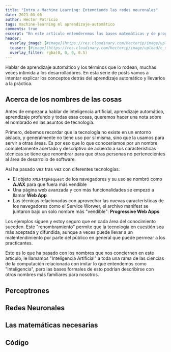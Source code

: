 ```yaml
---
title: "Intro a Machine Learning: Entendiendo las redes neuronales"
date: 2021-03-06
author: Héctor Patricio
tags: machine-learning ml aprendizaje-automático
comments: true
excerpt: "En este artículo entenderemos las bases matemáticas y de programación de lo que comercialmente se conoce como redes neuronales"
header:
  overlay_image: [#image](https://res.cloudinary.com/hectorip/image/upload/c_scale,w_1200/v1616115397/robynne-hu-HOrhCnQsxnQ-unsplash_sos5ux.jpg)
  teaser: [#image](https://res.cloudinary.com/hectorip/image/upload/c_scale,w_300/v1616115397/robynne-hu-HOrhCnQsxnQ-unsplash_sos5ux.jpg)
  overlay_filter: rgba(0, 0, 0, 0.5)
---
```


Hablar de aprendizaje automático y los términos que lo rodean, muchas veces intimida a los desarrolladores. En esta serie de posts vamos a intentar explicar los conceptos detrás del aprendizaje automático y llevarlos a la práctica.

## Acerca de los nombres de las cosas

Antes de empezar a hablar de inteligencia artificial, aprendizaje automático, aprendizaje profundo y todas esas cosas, queremos hacer una nota sobre el nombrado en las asuntos de tecnología.

Primero, debemos recordar que la tecnología no existe en un entorno aislado, y generalmente no tiene uso por sí misma, sino que la usamos para servir a otras áreas. Es por eso que lo que conoceríamos por un nombre completamente acertado y descriptivo de acuerdo a sus características técnicas se tiene que renombrar para que otras personas no pertenecientes al área de desarrollo de software.

Así ha pasado vez tras vez con diferentes tecnologías:

- El objeto `XMLHttpRequest` de los navegadores y su uso se nombró como **AJAX** para que fuera más vendible
- Una página web avanzada y con más funcionalidades se empezó a llamar **Web App**
- Las técnicas relacionadas con aprovechar las nuevas características de los navegadores como el Service Worwer, el archivo manifest se juntaron bajo un solo nombre más "vendible": **Progressive Web Apps**

Los ejemplos siguen y estoy seguro que en cada área del conocimiento suceden. Este "renombramiento" permite que la tecnología en cuestión sea más aceptada y difundida, aunque a veces puede llevar a un malentendimiento por parte del público en general que puede permear a los practicantes.

Esto es lo que ha pasado con los nombres que nos conciernen en este artículo, le llamamos "Inteligencia Artificial" a toda una rama de las ciencias de la computación relacionada con imitar lo que entendemos como "inteligencia", pero las bases formales de esto podrían describirse con otros nombres más familiares para nosotros.



## Perceptrones
## Redes Neuronales

## Las matemáticas necesarias


## Código

